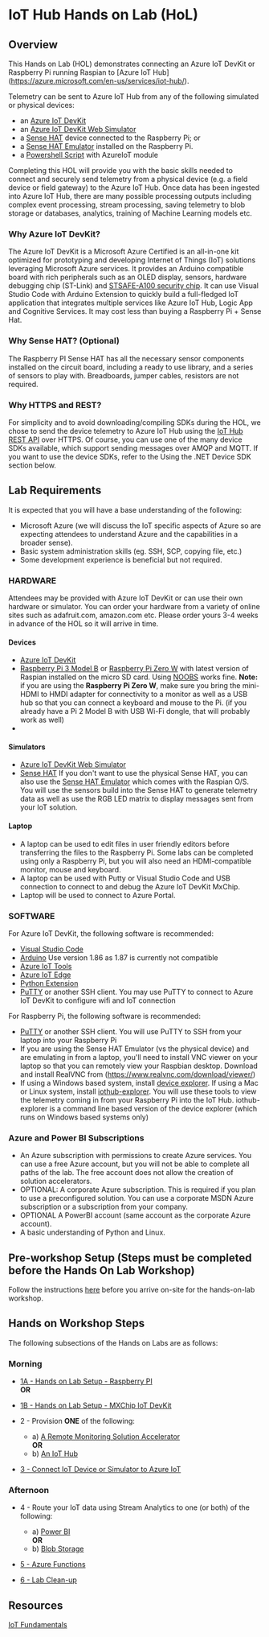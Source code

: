 # IoT Hub Hands on Lab (HoL)

## Overview

This Hands on Lab (HOL) demonstrates connecting an Azure IoT DevKit or Raspberry Pi running Raspian to [Azure IoT Hub] (https://azure.microsoft.com/en-us/services/iot-hub/).

Telemetry can be sent to Azure IoT Hub from any of the following simulated or physical devices:
- an [Azure IoT DevKit](https://microsoft.github.io/azure-iot-developer-kit/)
- an [Azure IoT DevKit Web Simulator](https://azure-samples.github.io/iot-devkit-web-simulator/)
- a [Sense HAT](https://www.raspberrypi.org/products/sense-hat/) device connected to the Raspberry Pi; or
- a [Sense HAT Emulator](https://www.raspberrypi.org/blog/sense-hat-emulator/) installed on the Raspberry Pi.
- a [Powershell Script](./Powershell) with AzureIoT module

Completing this HOL will provide you with the basic skills needed to connect and securely send telemetry from a physical device (e.g. a field device or field gateway) to the Azure IoT Hub.  Once data has been ingested into Azure IoT Hub, there are many possible processing outputs including complex event processing, stream processing, saving telemetry to blob storage or databases, analytics, training of Machine Learning models etc.

### Why Azure IoT DevKit?

The Azure IoT DevKit is a Microsoft Azure Certified is an all-in-one kit optimized for prototyping and developing Internet of Things (IoT) solutions leveraging Microsoft Azure services. It provides an Arduino compatible board with rich peripherals such as an OLED display, sensors, hardware debugging chip (ST-Link) and [STSAFE-A100 security chip](https://www.st.com/en/secure-mcus/stsafe-a100.html). It can use Visual Studio Code with Arduino Extension to quickly build a full-fledged IoT application that integrates multiple services like Azure IoT Hub, Logic App and Cognitive Services.  It may cost less than buying a Raspberry Pi + Sense Hat.

### Why Sense HAT? (Optional)

The Raspberry PI Sense HAT has all the necessary sensor components installed on the circuit board, including a ready to use library, and a series of sensors to play with.  Breadboards, jumper cables, resistors are not required.

### Why HTTPS and REST?

For simplicity and to avoid downloading/compiling SDKs during the HOL, we chose to send the device telemetry to Azure IoT Hub using the [IoT Hub REST API](https://docs.microsoft.com/en-us/rest/api/iothub/) over HTTPS. Of course, you can use one of the many device SDKs available, which support sending messages over AMQP and MQTT. If you want to use the device SDKs, refer to the Using the .NET Device SDK section below.

## Lab Requirements

It is expected that you will have a base understanding of the following:
- Microsoft Azure (we will discuss the IoT specific aspects of Azure so are expecting attendees to understand Azure and the capabilities in a broader sense).
- Basic system administration skills (eg. SSH, SCP, copying file, etc.)
- Some development experience is beneficial but not required.

### HARDWARE 

Attendees may be provided with Azure IoT DevKit or can use their own hardware or simulator. You can order your hardware from a variety of online sites such as adafruit.com, amazon.com etc. Please order yours 3-4 weeks in advance of the HOL so it will arrive in time.

#### Devices

- [Azure IoT DevKit](https://microsoft.github.io/azure-iot-developer-kit/)
- [Raspberry Pi 3 Model B](https://www.raspberrypi.org/products/raspberry-pi-3-model-b/) or [Raspberry Pi Zero W](https://www.raspberrypi.org/products/raspberry-pi-zero-w/) with latest version of Raspian installed on the micro SD card. Using [NOOBS](https://www.raspberrypi.org/downloads/noobs/) works fine.  **Note:** if you are using the **Raspberry Pi Zero W**, make sure you bring the mini-HDMI to HMDI adapter for connectivity to a monitor as well as a USB hub so that you can connect a keyboard and mouse to the Pi. (if you already have a Pi 2 Model B with USB Wi-Fi dongle, that will probably work as well)
- 
#### Simulators

- [Azure IoT DevKit Web Simulator](https://azure-samples.github.io/iot-devkit-web-simulator/)
- [Sense HAT](https://www.raspberrypi.org/products/sense-hat/)
  If you don't want to use the physical Sense HAT, you can also use the [Sense HAT Emulator](https://www.raspberrypi.org/blog/sense-hat-emulator/) which comes with the Raspian O/S. You will use the sensors build into the Sense HAT to generate telemetry data as well as use the RGB LED matrix to display messages sent from your IoT solution. 

#### Laptop

- A laptop can be used to edit files in user friendly editors before transferring the files to the Raspberry Pi. Some labs can be completed using only a Raspberry Pi, but you will also need an HDMI-compatible monitor, mouse and keyboard.  
- A laptop can be used with Putty or Visual Studio Code and USB connection to connect to and debug the Azure IoT DevKit MxChip.
- Laptop will be used to connect to Azure Portal.

### SOFTWARE

For Azure IoT DevKit, the following software is recommended:
- [Visual Studio Code](https://code.visualstudio.com/)
- [Arduino](https://www.arduino.cc/en/Main/OldSoftwareReleases#previous) Use version 1.86 as 1.87 is currently not compatible
- [Azure IoT Tools](https://marketplace.visualstudio.com/items?itemName=vsciot-vscode.azure-iot-tools)
- [Azure IoT Edge](https://marketplace.visualstudio.com/items?itemName=vsciot-vscode.azure-iot-edge)
- [Python Extension](https://marketplace.visualstudio.com/items?itemName=ms-python.python)
- [PuTTY](http://www.chiark.greenend.org.uk/~sgtatham/putty/latest.html) or another SSH client. You may use PuTTY to connect to Azure IoT DevKit to configure wifi and IoT connection

For Raspberry Pi, the following software is recommended:
- [PuTTY](http://www.chiark.greenend.org.uk/~sgtatham/putty/latest.html) or another SSH client. You will use PuTTY to SSH from your laptop into your Raspberry Pi
- If you are using the Sense HAT Emulator (vs the physical device) and are emulating in from a laptop, you'll need to install VNC viewer on your laptop so that you can remotely view your Raspbian desktop. Download and install RealVNC from (https://www.realvnc.com/download/viewer/)
- If using a Windows based system, install [device explorer](https://github.com/Azure/azure-iot-sdk-csharp/releases/download/2018-3-13/SetupDeviceExplorer.msi). If using a Mac or Linux system, install [iothub-explorer](https://github.com/azure/iothub-explorer). You will use these tools to view the telemetry coming in from your Raspberry Pi into the IoT Hub. iothub-explorer is a command line based version of the device explorer (which runs on Windows based systems only)


### Azure and Power BI Subscriptions 

- An Azure subscription with permissions to create Azure services.  You can use a free Azure account, but you will not be able to complete all paths of the lab.  The free account does not allow the creation of solution accelerators.  
- OPTIONAL: A corporate Azure subscription. This is required if you plan to use a preconfigured solution. You can use a corporate MSDN Azure subscription or a subscription from your company. 
- OPTIONAL A PowerBI account (same account as the corporate Azure account).
- A basic understanding of Python and Linux.

## Pre-workshop Setup (Steps must be completed before the Hands On Lab Workshop)

Follow the instructions [here](/HOL/IOTHubPiHackathon/Prep) before you arrive on-site for the hands-on-lab workshop. 

## Hands on Workshop Steps

The following subsections of the Hands on Labs are as follows: 

### Morning

 * [1A - Hands on Lab Setup - Raspberry PI](/HOL/IOTHubPiHackathon/1A/index.md) <BR>
    **OR**<br>
 * [1B - Hands on Lab Setup - MXChip IoT DevKit](/HOL/IOTHubPiHackathon/1B/index.md)

 * 2 - Provision **ONE** of the following:<br>
   * a) [A Remote Monitoring Solution Accelerator](/HOL/IOTHubPiHackathon/2/index.md) <BR>
   **OR**<br>
   * b) [An IoT Hub](/HOL/IOTHubPiHackathon/2b/index.md)<br>

 * [3 - Connect IoT Device or Simulator to Azure IoT](/HOL/IOTHubPiHackathon/3/index.md)

### Afternoon

 * 4 - Route your IoT data using Stream Analytics to one (or both) of the following:<br>
   * a) [Power BI](/HOL/IOTHubPiHackathon/StreamAnalytics)<BR>
   **OR**
   * b) [Blob Storage](/HOL/IOTHubPiHackathon/BlobStorage)

 * [5 - Azure Functions](/HOL/IOTHubPiHackathon/AzureFunction)
 
 * [6 - Lab Clean-up](/HOL/IOTHubPiHackathon/Cleanup)

## Resources

[IoT Fundamentals](https://docs.microsoft.com/en-us/azure/iot-fundamentals/)
